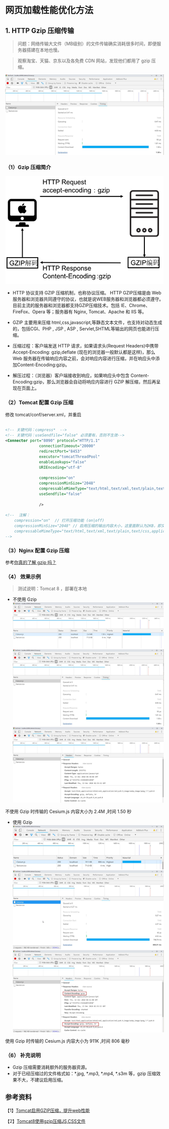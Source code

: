 # 网页加载性能优化方法

## 1. HTTP Gzip 压缩传输

> 问题：网络传输大文件（MB级别）的文件传输确实消耗很多时间，即便服务器搭建在本地也慢。

> 观察淘宝、天猫、京东以及各免费 CDN 网站，发现他们都用了 gzip 压缩。

![no gzip](../../images/cdntest_Cesium2.js.jpg)

### （1）Gzip 压缩简介

![illustrate gzip](../../images/illustrate-gzip.jpg)

* HTTP 协议支持 GZIP 压缩机制，也称协议压缩。 HTTP GZIP压缩是由 Web 服务器和浏览器共同遵守的协议，也就是说WEB服务器和浏览器都必须遵守。目前主流的服务器和浏览器都支持GZIP压缩技术。包括 IE、Chrome、FireFox、Opera 等；服务器有 Nginx, Tomcat、Apache 和 IIS 等。

* GZIP 主要用来压缩 html,css,javascript,等静态文本文件，也支持对动态生成的，包括CGI、PHP , JSP , ASP , Servlet,SHTML等输出的网页也能进行压缩。

* 压缩过程：客户端发送 HTTP 请求，如果请求头(Request Headers)中携带 Accept-Encoding: gzip,deflate (现在的浏览器一般默认都是这样)，那么 Web 服务器在传输响应内容之前，会对响应内容进行压缩，并在响应头中添加Content-Encoding:gzip。

* 解压过程：（浏览器）客户端接收到响应，如果响应头中包含 Content-Encoding:gzip，那么浏览器会自动将响应内容进行 GZIP 解压缩，然后再呈现在页面上。

### （2）Tomcat 配置 Gzip 压缩

修改 tomcat/conf/server.xml，并重启
```xml

<!-- 关键代码：compress*  -->  
<!-- 关键代码：useSendfile="false" 必须要有，否则不生效-->  
<Connector port="8090" protocol="HTTP/1.1"
               connectionTimeout="20000"
               redirectPort="8453"
               executor="tomcatThreadPool"
               enableLookups="false" 
               URIEncoding="utf-8"
			   
               compression="on"
			   compressionMinSize="2048"
			   compressableMimeType="text/html,text/xml,text/plain,text/javascript,application/javascript,application/xml,application/json,application/rjson"
			   useSendfile="false"
			   
               />

<!--  注解：
    compression="on"  // 打开压缩功能 (on|off)
    compressionMinSize="2048" // 启用压缩的输出内容大小，这里面默认为2KB，即文件大于 2KB 才压缩
    compressableMimeType="text/html,text/xml,text/plain,text/css,application/javascript" //对哪些文件类型启用压缩 
-->

```

### （3）Nginx 配置 Gzip 压缩

参考[你真的了解 gzip 吗？](https://zhuanlan.zhihu.com/p/24764131)

### （4） 效果示例

> 测试说明：Tomcat 8 ，部署在本地

* 不使用 Gzip
![no gzip](../../images/cdntest_Cesium1.js.jpg)
![no gzip](../../images/cdntest_Cesium2.js.jpg)
![no gzip](../../images/cdntest_Cesium3.js.jpg)

不使用 Gzip 时传输的 Cesium.js 内容大小为 2.4M ,时间 1.50 秒

* 使用 Gzip
![with gzip](../../images/cdntest_Cesium-gzip.js.jpg)
![with gzip](../../images/cdntest_Cesium-gzip2.js.jpg)
![with gzip](../../images/cdntest_Cesium-gzip3.js.jpg)

使用 Gzip 时传输的 Cesium.js 内容大小为 911K ,时间 806 毫秒

### （6） 补充说明

* Gzip 压缩需要消耗额外的服务器资源。
* 对于已经压缩过的文件格式如：*.jpg, *.mp3, *.mp4, *.s3m 等，gzip 压缩效果不大，不建议启用压缩。




## 参考资料
【1】[Tomcat启用GZIP压缩，提升web性能](http://www.cnblogs.com/DDgougou/p/8675504.html)

【2】[Tomcat8使用gzip压缩JS,CSS文件](https://www.cnblogs.com/imaxue/p/6867324.html)